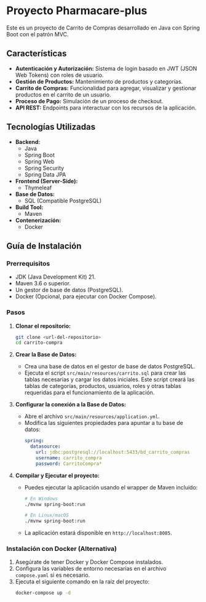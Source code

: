 # Proyecto Pharmacare-plus

Este es un proyecto de Carrito de Compras desarrollado en Java con Spring Boot con el patrón MVC.

## Características

*   **Autenticación y Autorización:** Sistema de login basado en JWT (JSON Web Tokens) con roles de usuario.
*   **Gestión de Productos:** Mantenimiento de productos y categorías.
*   **Carrito de Compras:** Funcionalidad para agregar, visualizar y gestionar productos en el carrito de un usuario.
*   **Proceso de Pago:** Simulación de un proceso de checkout.
*   **API REST:** Endpoints para interactuar con los recursos de la aplicación.

## Tecnologías Utilizadas

*   **Backend:**
    *   Java
    *   Spring Boot
    *   Spring Web
    *   Spring Security
    *   Spring Data JPA
*   **Frontend (Server-Side):**
    *   Thymeleaf
*   **Base de Datos:**
    *   SQL (Compatible PostgreSQL)
*   **Build Tool:**
    *   Maven
*   **Contenerización:**
    *   Docker

## Guía de Instalación

### Prerrequisitos

*   JDK (Java Development Kit) 21.
*   Maven 3.6 o superior.
*   Un gestor de base de datos (PostgreSQL).
*   Docker (Opcional, para ejecutar con Docker Compose).

### Pasos

1.  **Clonar el repositorio:**
    ```bash
    git clone <url-del-repositorio>
    cd carrito-compra
    ```

2.  **Crear la Base de Datos:**
    *   Crea una base de datos en el gestor de base de datos PostgreSQL.
    *   Ejecuta el script `src/main/resources/carrito.sql` para crear las tablas necesarias y cargar los datos iniciales. Este script creará las tablas de categorías, productos, usuarios, roles y otras tablas requeridas para el funcionamiento de la aplicación.

3.  **Configurar la conexión a la Base de Datos:**
    *   Abre el archivo `src/main/resources/application.yml`.
    *   Modifica las siguientes propiedades para apuntar a tu base de datos:
        ```yaml
        spring:
          datasource:
            url: jdbc:postgresql://localhost:5433/bd_carrito_compras
            username: carrito_compra
            password: CarritoCompra*
        ```

4.  **Compilar y Ejecutar el proyecto:**
    *   Puedes ejecutar la aplicación usando el wrapper de Maven incluido:
        ```bash
        # En Windows
        ./mvnw spring-boot:run

        # En Linux/macOS
        ./mvnw spring-boot:run
        ```
    *   La aplicación estará disponible en `http://localhost:8085`.

### Instalación con Docker (Alternativa)

1.  Asegúrate de tener Docker y Docker Compose instalados.
2.  Configura las variables de entorno necesarias en el archivo `compose.yaml` si es necesario.
3.  Ejecuta el siguiente comando en la raíz del proyecto:
    ```bash
    docker-compose up -d
    ```
